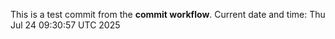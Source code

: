This is a test commit from the **commit workflow**.
Current date and time: Thu Jul 24 09:30:57 UTC 2025
